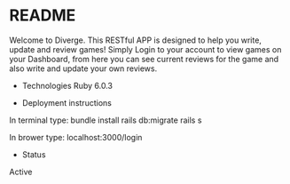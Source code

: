 # README

Welcome to Diverge.  This RESTful APP is designed to help you write, update and review games!  Simply Login to your account to view games on your Dashboard, from here you can see current reviews for the game and also write and update your own reviews.

* Technologies
Ruby 6.0.3

* Deployment instructions

In terminal type:
bundle install
rails db:migrate
rails s

In brower type:
localhost:3000/login

* Status

Active


